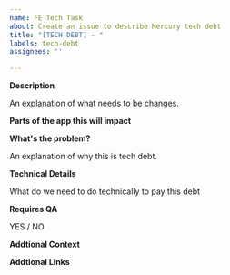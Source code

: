 ```yaml
---
name: FE Tech Task
about: Create an issue to describe Mercury tech debt
title: "[TECH DEBT] - "
labels: tech-debt
assignees: ''

---
```


**Description**

An explanation of what needs to be changes.

**Parts of the app this will impact**

**What's the problem?**

An explanation of why this is tech debt.

**Technical Details**

What do we need to do technically to pay this debt

**Requires QA**

YES / NO

**Addtional Context**

**Addtional Links**
